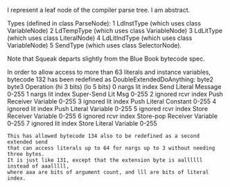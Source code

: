 I represent a leaf node of the compiler parse tree. I am abstract.	Types (defined in class ParseNode):	1 LdInstType (which uses class VariableNode)	2 LdTempType (which uses class VariableNode)	3 LdLitType (which uses class LiteralNode)	4 LdLitIndType (which uses class VariableNode)	5 SendType (which uses class SelectorNode).Note that Squeak departs slightly from the Blue Book bytecode spec.In order to allow access to more than 63 literals and instance variables,bytecode 132 has been redefined as DoubleExtendedDoAnything:		byte2				byte3			Operation(hi 3 bits)  (lo 5 bits)	0		nargs			lit index			Send Literal Message 0-255	1		nargs			lit index			Super-Send Lit Msg 0-255	2		ignored			rcvr index		Push Receiver Variable 0-255	3		ignored			lit index			Push Literal Constant 0-255	4		ignored			lit index			Push Literal Variable 0-255	5		ignored			rcvr index		Store Receiver Variable 0-255	6		ignored			rcvr index		Store-pop Receiver Variable 0-255	7		ignored			lit index			Store Literal Variable 0-255	This has allowed bytecode 134 also to be redefined as a second extended send	that can access literals up to 64 for nargs up to 3 without needing three bytes.	It is just like 131, except that the extension byte is aallllll instead of aaalllll,	where aaa are bits of argument count, and lll are bits of literal index.
